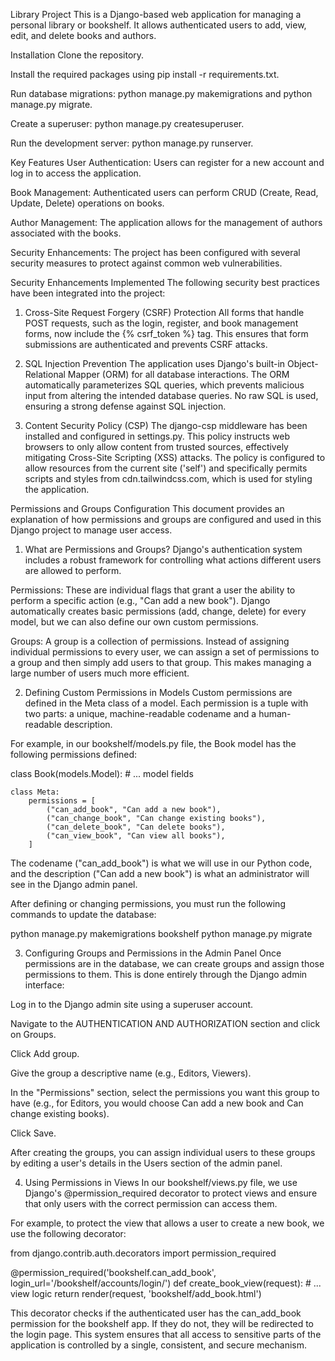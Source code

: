 Library Project
This is a Django-based web application for managing a personal library or bookshelf. It allows authenticated users to add, view, edit, and delete books and authors.

Installation
Clone the repository.

Install the required packages using pip install -r requirements.txt.

Run database migrations: python manage.py makemigrations and python manage.py migrate.

Create a superuser: python manage.py createsuperuser.

Run the development server: python manage.py runserver.

Key Features
User Authentication: Users can register for a new account and log in to access the application.

Book Management: Authenticated users can perform CRUD (Create, Read, Update, Delete) operations on books.

Author Management: The application allows for the management of authors associated with the books.

Security Enhancements: The project has been configured with several security measures to protect against common web vulnerabilities.

Security Enhancements Implemented
The following security best practices have been integrated into the project:

1. Cross-Site Request Forgery (CSRF) Protection
All forms that handle POST requests, such as the login, register, and book management forms, now include the {% csrf_token %} tag. This ensures that form submissions are authenticated and prevents CSRF attacks.

2. SQL Injection Prevention
The application uses Django's built-in Object-Relational Mapper (ORM) for all database interactions. The ORM automatically parameterizes SQL queries, which prevents malicious input from altering the intended database queries. No raw SQL is used, ensuring a strong defense against SQL injection.

3. Content Security Policy (CSP)
The django-csp middleware has been installed and configured in settings.py. This policy instructs web browsers to only allow content from trusted sources, effectively mitigating Cross-Site Scripting (XSS) attacks. The policy is configured to allow resources from the current site ('self') and specifically permits scripts and styles from cdn.tailwindcss.com, which is used for styling the application.

Permissions and Groups Configuration
This document provides an explanation of how permissions and groups are configured and used in this Django project to manage user access.

1. What are Permissions and Groups?
Django's authentication system includes a robust framework for controlling what actions different users are allowed to perform.

Permissions: These are individual flags that grant a user the ability to perform a specific action (e.g., "Can add a new book"). Django automatically creates basic permissions (add, change, delete) for every model, but we can also define our own custom permissions.

Groups: A group is a collection of permissions. Instead of assigning individual permissions to every user, we can assign a set of permissions to a group and then simply add users to that group. This makes managing a large number of users much more efficient.

2. Defining Custom Permissions in Models
Custom permissions are defined in the Meta class of a model. Each permission is a tuple with two parts: a unique, machine-readable codename and a human-readable description.

For example, in our bookshelf/models.py file, the Book model has the following permissions defined:

class Book(models.Model):
    # ... model fields
    
    class Meta:
        permissions = [
            ("can_add_book", "Can add a new book"),
            ("can_change_book", "Can change existing books"),
            ("can_delete_book", "Can delete books"),
            ("can_view_book", "Can view all books"),
        ]

The codename ("can_add_book") is what we will use in our Python code, and the description ("Can add a new book") is what an administrator will see in the Django admin panel.

After defining or changing permissions, you must run the following commands to update the database:

python manage.py makemigrations bookshelf
python manage.py migrate

3. Configuring Groups and Permissions in the Admin Panel
Once permissions are in the database, we can create groups and assign those permissions to them. This is done entirely through the Django admin interface:

Log in to the Django admin site using a superuser account.

Navigate to the AUTHENTICATION AND AUTHORIZATION section and click on Groups.

Click Add group.

Give the group a descriptive name (e.g., Editors, Viewers).

In the "Permissions" section, select the permissions you want this group to have (e.g., for Editors, you would choose Can add a new book and Can change existing books).

Click Save.

After creating the groups, you can assign individual users to these groups by editing a user's details in the Users section of the admin panel.

4. Using Permissions in Views
In our bookshelf/views.py file, we use Django's @permission_required decorator to protect views and ensure that only users with the correct permission can access them.

For example, to protect the view that allows a user to create a new book, we use the following decorator:

from django.contrib.auth.decorators import permission_required

@permission_required('bookshelf.can_add_book', login_url='/bookshelf/accounts/login/')
def create_book_view(request):
    # ... view logic
    return render(request, 'bookshelf/add_book.html')

This decorator checks if the authenticated user has the can_add_book permission for the bookshelf app. If they do not, they will be redirected to the login page. This system ensures that all access to sensitive parts of the application is controlled by a single, consistent, and secure mechanism.